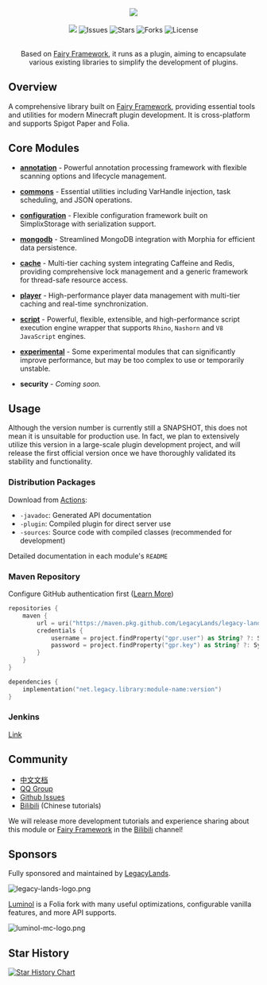 <div align="center">
    <img src="./logo.png">
    <br /><br />
    <a href="https://app.codacy.com/gh/LegacyLands/legacy-lands-library/dashboard?utm_source=gh&utm_medium=referral&utm_content=&utm_campaign=Badge_grade"><img src="https://app.codacy.com/project/badge/Grade/cccd526f9bc94aaabc990dd65920cd21"/></a>
    <a><img alt="Issues" src="https://img.shields.io/github/issues/LegacyLands/legacy-lands-library"></a>
    <a><img alt="Stars" src="https://img.shields.io/github/stars/LegacyLands/legacy-lands-library"></a>
    <a><img alt="Forks" src="https://img.shields.io/github/forks/LegacyLands/legacy-lands-library"></a>
    <a><img alt="License" src="https://img.shields.io/github/license/LegacyLands/legacy-lands-library"></a>
    <br /><br />
    <p>Based on <a href="https://github.com/FairyProject/fairy" target="_blank">Fairy Framework</a>, it runs as a plugin, aiming to encapsulate various existing libraries to simplify the development of plugins.</p>
</div>

## Overview

A comprehensive library built on [Fairy Framework](https://github.com/FairyProject/fairy), providing essential tools and
utilities for modern Minecraft plugin development. It is cross-platform and supports Spigot Paper and Folia.

## Core Modules

- [**annotation**](annotation/README.md) - Powerful annotation processing framework with flexible scanning options and
  lifecycle management.
- [**commons**](commons/README.md) - Essential utilities including VarHandle injection, task scheduling, and JSON
  operations.
- [**configuration**](configuration/README.md) - Flexible configuration framework built on SimplixStorage with
  serialization support.
- [**mongodb**](mongodb/README.md) - Streamlined MongoDB integration with Morphia for efficient data persistence.
- [**cache**](cache/README.md) - Multi-tier caching system integrating Caffeine and Redis, providing comprehensive lock
  management and a generic framework for thread-safe resource access.
- [**player**](player/README.md) - High-performance player data management with multi-tier caching and real-time
  synchronization.
- [**script**](script/README.md) - Powerful, flexible, extensible, and high-performance script execution engine wrapper
  that supports `Rhino`, `Nashorn` and `V8` `JavaScript` engines.

- [**experimental**](experimental/README.md) - Some experimental modules that can significantly improve performance, but
  may be too complex to use or temporarily unstable.


- **security** - *Coming soon.*

## Usage

Although the version number is currently still a SNAPSHOT, this does not mean it is unsuitable for production use.
In fact, we plan to extensively utilize this version in a large-scale plugin development project, and will release the
first official version once we have thoroughly validated its stability and functionality.

### Distribution Packages

Download from [Actions](https://github.com/LegacyLands/legacy-lands-library/actions):

- `-javadoc`: Generated API documentation
- `-plugin`: Compiled plugin for direct server use
- `-sources`: Source code with compiled classes (recommended for development)

Detailed documentation in each module's `README`

### Maven Repository

Configure GitHub authentication
first ([Learn More](https://docs.github.com/en/authentication/keeping-your-account-and-data-secure/managing-your-personal-access-tokens))

```kotlin
repositories {
    maven {
        url = uri("https://maven.pkg.github.com/LegacyLands/legacy-lands-library")
        credentials {
            username = project.findProperty("gpr.user") as String? ?: System.getenv("USERNAME")
            password = project.findProperty("gpr.key") as String? ?: System.getenv("TOKEN")
        }
    }
}

dependencies {
    implementation("net.legacy.library:module-name:version")
}
```

### Jenkins

[Link](http://129.226.219.222:8080/job/legacy-lands-library/)

## Community

- [中文文档](README_ZHCN.md)
- [QQ Group](http://qq.legacylands.cn)
- [Github Issues](https://github.com/LegacyLands/legacy-lands-library/issues)
- [Bilibili](https://space.bilibili.com/1253128469) (Chinese tutorials)

We will release more development tutorials and experience sharing about this module
or [Fairy Framework](https://github.com/FairyProject/fairy) in the [Bilibili](https://space.bilibili.com/1253128469)
channel!

## Sponsors

Fully sponsored and maintained by [LegacyLands](https://github.com/LegacyLands).

![legacy-lands-logo.png](./legacy-lands-logo.png)

[Luminol](https://github.com/LuminolMC/Luminol)
is a Folia fork with many useful optimizations, configurable vanilla features, and more API supports.

![luminol-mc-logo.png](./luminol-mc-logo.png)

## Star History

[![Star History Chart](https://api.star-history.com/svg?repos=LegacyLands/legacy-lands-library&type=Date)](https://star-history.com/#LegacyLands/legacy-lands-library&Date)
